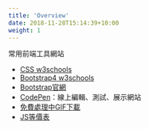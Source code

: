 ```yaml
---
title: 'Overview'
date: 2018-11-28T15:14:39+10:00
weight: 1
---
```


常用前端工具網站

- [CSS w3schools](https://www.w3schools.com/cssref/css_selectors.asp)
- [Bootstrap4 w3schools](https://www.w3schools.com/bootstrap4/bootstrap_ref_all_classes.asp)
- [Bootstrap官網](https://getbootstrap.com/)
- [CodePen](https://codepen.io/)：線上編輯、測試、展示網站
- [免費處理中GIF下載](http://ajaxload.info/)
- [JS等價表](https://dorey.github.io/JavaScript-Equality-Table/)